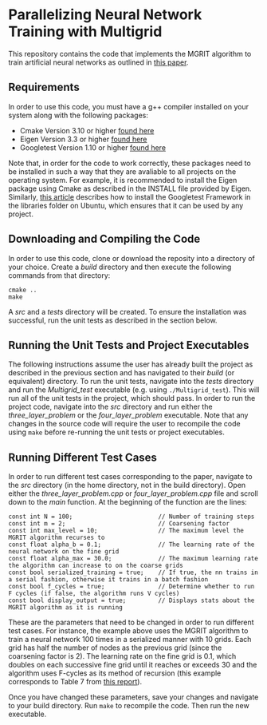 # Parallelizing Neural Network Training with Multigrid
This repository contains the code that implements the MGRIT algorithm to train artificial neural networks as outlined in [this paper](docs/Parallelizing_Over_ANN_Training_Runs.pdf). 

## Requirements
In order to use this code, you must have a g++ compiler installed on your system along with the following packages:

- Cmake Version 3.10 or higher [found here](https://cmake.org/)
- Eigen Version 3.3 or higher [found here](http://eigen.tuxfamily.org/index.php?title=Main_Page#Download)
- Googletest Version 1.10 or higher [found here](https://github.com/google/googletest)

Note that, in order for the code to work correctly, these packages need to be installed in such a way that they are avaliable to all projects on the operating system. For example, it is recommended to install the Eigen package using Cmake as described in the INSTALL file provided by Eigen. Similarly, [this article](https://www.srcmake.com/home/google-cpp-test-framework) describes how to install the Googletest Framework in the libraries folder on Ubuntu, which ensures that it can be used by any project.

## Downloading and Compiling the Code
In order to use this code, clone or download the reposity into a directory of your choice. Create a *build* directory and then execute the following commands from that directory:

```
cmake ..
make
```

A *src* and a *tests* directory will be created. To ensure the installation was successful, run the unit tests as described in the section below.

## Running the Unit Tests and Project Executables
The following instructions assume the user has already built the project as described in the previous section and has navigated to their *build* (or equivalent) directory. To run the unit tests, navigate into the *tests* directory and run the *Multigrid_test* executable (e.g. using `./Multigrid_test`). This will run all of the unit tests in the project, which should pass. In order to run the project code, navigate into the *src* directory and run either the *three_layer_problem* or the *four_layer_problem* executable. Note that any changes in the source code will require the user to recompile the code using `make` before re-running the unit tests or project executables.

## Running Different Test Cases
In order to run different test cases corresponding to the paper, navigate to the *src* directory (in the home directory, not in the build directory). Open either the *three_layer_problem.cpp* or *four_layer_problem.cpp* file and scroll down to the *main* function. At the beginning of the function are the lines:

```
const int N = 100;                        // Number of training steps
const int m = 2;                          // Coarsening factor
const int max_level = 10;                 // The maximum level the MGRIT algorithm recurses to
const float alpha_b = 0.1;                // The learning rate of the neural network on the fine grid
const float alpha_max = 30.0;             // The maximum learning rate the algorithm can increase to on the coarse grids
const bool serialized_training = true;    // If true, the nn trains in a serial fashion, otherwise it trains in a batch fashion
const bool f_cycles = true;               // Determine whether to run F cycles (if false, the algorithm runs V cycles)
const bool display_output = true;         // Displays stats about the MGRIT algorithm as it is running
```

These are the parameters that need to be changed in order to run different test cases. For instance, the example above uses the MGRIT algorithm to train a neural network 100 times in a serialized manner with 10 grids. Each grid has half the number of nodes as the previous grid (since the coarsening factor is 2). The learning rate on the fine grid is 0.1, which doubles on each successive fine grid until it reaches or exceeds 30 and the algorithm uses F-cycles as its method of recursion (this example corresponds to Table 7 from [this report](docs/Multigrid_Project_Report.pdf)).

Once you have changed these parameters, save your changes and navigate to your build directory. Run `make` to recompile the code. Then run the new executable.